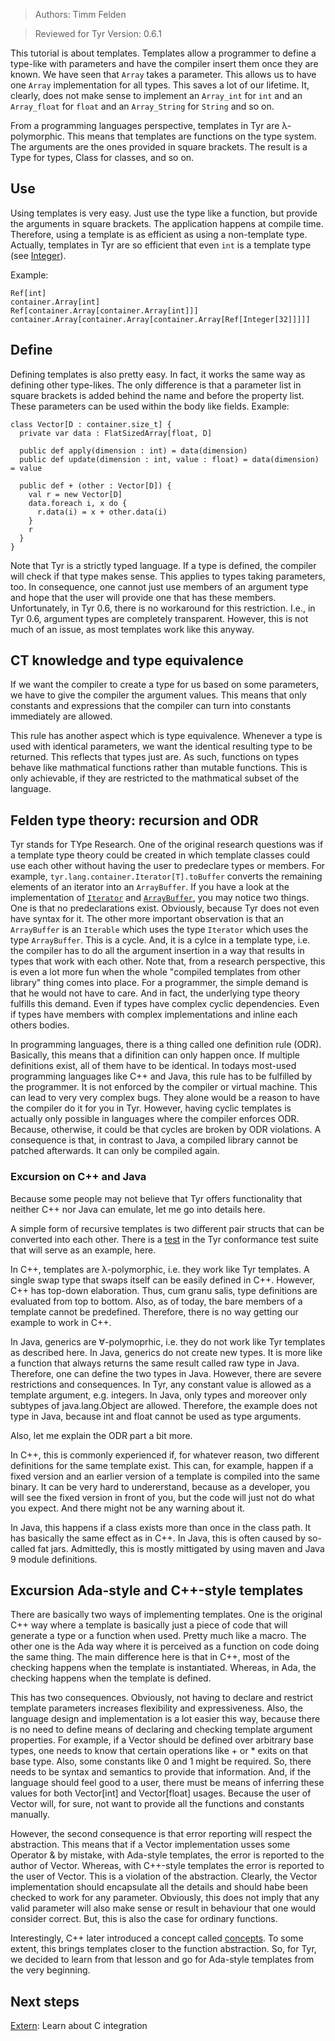 > Authors: Timm Felden

> Reviewed for Tyr Version: 0.6.1

This tutorial is about templates.
Templates allow a programmer to define a type-like with parameters and have the compiler insert them once they are known.
We have seen that ```Array``` takes a parameter.
This allows us to have one ```Array``` implementation for all types.
This saves a lot of our lifetime.
It, clearly, does not make sense to implement an ```Array_int``` for ```int``` and an ```Array_float``` for ```float``` and an ```Array_String``` for ```String``` and so on.

From a programming languages perspective, templates in Tyr are λ-polymorphic.
This means that templates are functions on the type system.
The arguments are the ones provided in square brackets.
The result is a Type for types, Class for classes, and so on.


## Use

Using templates is very easy.
Just use the type like a function, but provide the arguments in square brackets.
The application happens at compile time.
Therefore, using a template is as efficient as using a non-template type.
Actually, templates in Tyr are so efficient that even ```int``` is a template type (see [Integer](https://github.com/tyr-lang/stdlib/blob/master/lang/src/integer.tyr)).

Example:
```
Ref[int]
container.Array[int]
Ref[container.Array[container.Array[int]]]
container.Array[container.Array[container.Array[Ref[Integer[32]]]]]
```


## Define

Defining templates is also pretty easy.
In fact, it works the same way as defining other type-likes.
The only difference is that a parameter list in square brackets is added behind the name and before the property list.
These parameters can be used within the body like fields.
Example:
```
class Vector[D : container.size_t] {
  private var data : FlatSizedArray[float, D]
  
  public def apply(dimension : int) = data(dimension)
  public def update(dimension : int, value : float) = data(dimension) = value
  
  public def + (other : Vector[D]) {
    val r = new Vector[D]
    data.foreach i, x do {
      r.data(i) = x + other.data(i)
    }
    r
  }
}
```

Note that Tyr is a strictly typed language.
If a type is defined, the compiler will check if that type makes sense.
This applies to types taking parameters, too.
In consequence, one cannot just use members of an argument type and hope that the user will provide one that has these members.
Unfortunately, in Tyr 0.6, there is no workaround for this restriction.
I.e., in Tyr 0.6, argument types are completely transparent.
However, this is not much of an issue, as most templates work like this anyway.


## CT knowledge and type equivalence

If we want the compiler to create a type for us based on some parameters, we have to give the compiler the argument values.
This means that only constants and expressions that the compiler can turn into constants immediately are allowed.

This rule has another aspect which is type equivalence.
Whenever a type is used with identical parameters, we want the identical resulting type to be returned.
This reflects that types just are.
As such, functions on types behave like mathmatical functions rather than mutable functions.
This is only achievable, if they are restricted to the mathmatical subset of the language.


## Felden type theory: recursion and ODR

Tyr stands for TYpe Research.
One of the original research questions was if a template type theory could be created in which template classes could use each other without having the user to predeclare types or members.
For example, ```tyr.lang.container.Iterator[T].toBuffer``` converts the remaining elements of an iterator into an ```ArrayBuffer```.
If you have a look at the implementation of [```Iterator```](https://github.com/tyr-lang/stdlib/blob/master/lang/src/container/iterator.tyr) and [```ArrayBuffer```](https://github.com/tyr-lang/stdlib/blob/master/lang/src/container/arrayBuffer.tyr), you may notice two things.
One is that no predeclarations exist.
Obviously, because Tyr does not even have syntax for it.
The other more important observation is that an ```ArrayBuffer``` is an ```Iterable``` which uses the type ```Iterator``` which uses the type ```ArrayBuffer```.
This is a cycle.
And, it is a cylce in a template type, i.e. the compiler has to do all the argument insertion in a way that results in types that work with each other.
Note that, from a research perspective, this is even a lot more fun when the whole "compiled templates from other library" thing comes into place.
For a programmer, the simple demand is that he would not have to care.
And in fact, the underlying type theory fulfills this demand.
Even if types have complex cyclic dependencies.
Even if types have members with complex implementations and inline each others bodies.

In programming languages, there is a thing called one definition rule (ODR).
Basically, this means that a difinition can only happen once.
If multiple definitions exist, all of them have to be identical.
In todays most-used programming languages like C++ and Java, this rule has to be fulfilled by the programmer.
It is not enforced by the compiler or virtual machine.
This can lead to very very complex bugs.
They alone would be a reason to have the compiler do it for you in Tyr.
However, having cyclic templates is actually only possible in languages where the compiler enforces ODR.
Because, otherwise, it could be that cycles are broken by ODR violations.
A consequence is that, in contrast to Java, a compiled library cannot be patched afterwards.
It can only be compiled again.


### Excursion on C++ and Java

Because some people may not believe that Tyr offers functionality that neither C++ nor Java can emulate, let me go into details here.

A simple form of recursive templates is two different pair structs that can be converted into each other.
There is a [test](https://github.com/tyr-lang/test.conformance/blob/master/0.6.0/accept/qswap/mar.tyr) in the Tyr conformance test suite that will serve as an example, here.

In C++, templates are λ-polymorphic, i.e. they work like Tyr templates.
A single swap type that swaps itself can be easily defined in C++.
However, C++ has top-down elaboration.
Thus, cum granu salis, type definitions are evaluated from top to bottom.
Also, as of today, the bare members of a template cannot be predefined.
Therefore, there is no way getting our example to work in C++.

In Java, generics are ∀-polymoprhic, i.e. they do not work like Tyr templates as described here.
In Java, generics do not create new types.
It is more like a function that always returns the same result called raw type in Java.
Therefore, one can define the two types in Java.
However, there are severe restrictions and consequences.
In Tyr, any constant value is allowed as a template argument, e.g. integers.
In Java, only types and moreover only subtypes of java.lang.Object are allowed.
Therefore, the example does not type in Java, because int and float cannot be used as type arguments.


Also, let me explain the ODR part a bit more.

In C++, this is commonly experienced if, for whatever reason, two different definitions for the same template exist.
This can, for example, happen if a fixed version and an earlier version of a template is compiled into the same binary.
It can be very hard to undererstand, because as a developer, you will see the fixed version in front of you, but the code will just not do what you expect.
And there might not be any warning about it.

In Java, this happens if a class exists more than once in the class path.
It has basically the same effect as in C++.
In Java, this is often caused by so-called fat jars.
Admittedly, this is mostly mittigated by using maven and Java 9 module definitions.


## Excursion Ada-style and C++-style templates

There are basically two ways of implementing templates.
One is the original C++ way where a template is basically just a piece of code that will generate a type or a function when used.
Pretty much like a macro.
The other one is the Ada way where it is perceived as a function on code doing the same thing.
The main difference here is that in C++, most of the checking happens when the template is instantiated.
Whereas, in Ada, the checking happens when the template is defined.

This has two consequences.
Obviously, not having to declare and restrict template parameters increases flexibility and expressiveness.
Also, the language design and implementation is a lot easier this way, because there is no need to define means of declaring and checking template argument properties.
For example, if a Vector should be defined over arbitrary base types, one needs to know that certain operations like + or * exits on that base type.
Also, some constants like 0 and 1 might be required.
So, there needs to be syntax and semantics to provide that information.
And, if the language should feel good to a user, there must be means of inferring these values for both Vector[int] and Vector[float] usages.
Because the user of Vector will, for sure, not want to provide all the functions and constants manually.

However, the second consequence is that error reporting will respect the abstraction.
This means that if a Vector implementation usses some Operator & by mistake, with Ada-style templates, the error is reported to the author of Vector.
Whereas, with C++-style templates the error is reported to the user of Vector.
This is a violation of the abstraction.
Clearly, the Vector implementation should encapsulate all the details and should habe been checked to work for any parameter.
Obviously, this does not imply that any valid parameter will also make sense or result in behaviour that one would consider correct.
But, this is also the case for ordinary functions.

Interestingly, C++ later introduced a concept called [concepts](https://en.wikipedia.org/wiki/Concepts_(C++)).
To some extent, this brings templates closer to the function abstraction.
So, for Tyr, we decided to learn from that lesson and go for Ada-style templates from the very beginning.


## Next steps

[Extern](https://github.com/tyr-lang/tutorials/tree/master/advanced/Extern): Learn about C integration
